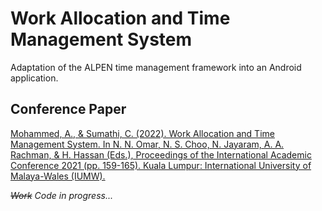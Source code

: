 # Work Allocation and Time Management System
Adaptation of the ALPEN time management framework into an Android application.

## Conference Paper
[Mohammed, A., & Sumathi, C. (2022). Work Allocation and Time Management System. In N. N. Omar, N. S. Choo, N. Jayaram, A. A. Rachman, & H. Hassan (Eds.), Proceedings of the International Academic Conference 2021 (pp. 159-165). Kuala Lumpur: International University of Malaya-Wales (IUMW).](https://www.iumw.edu.my/wp-content/uploads/2022/06/IUMW-IAC-2021-Proceedings.pdf)

_~~Work~~ Code in progress..._
